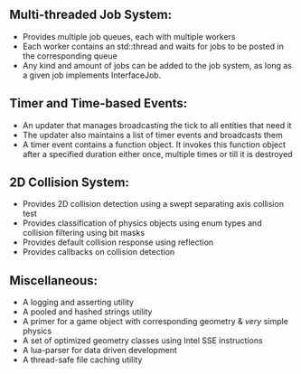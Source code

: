 Multi-threaded Job System:
--------------------------
- Provides multiple job queues, each with multiple workers
- Each worker contains an std::thread and waits for jobs to be posted in the corresponding queue
- Any kind and amount of jobs can be added to the job system, as long as a given job implements InterfaceJob.

Timer and Time-based Events:
----------------------------
- An updater that manages broadcasting the tick to all entities that need it
- The updater also maintains a list of timer events and broadcasts them
- A timer event contains a function object. It invokes this function object after a specified duration either once, multiple times or till it is destroyed

2D Collision System:
--------------------
- Provides 2D collision detection using a swept separating axis collision test
- Provides classification of physics objects using enum types and collision filtering using bit masks
- Provides default collision response using reflection
- Provides callbacks on collision detection

Miscellaneous:
--------------
- A logging and asserting utility
- A pooled and hashed strings utility
- A primer for a game object with corresponding geometry & *very* simple physics
- A set of optimized geometry classes using Intel SSE instructions
- A lua-parser for data driven development
- A thread-safe file caching utility
